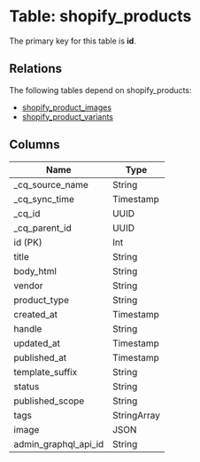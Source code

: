 # Table: shopify_products

The primary key for this table is **id**.

## Relations

The following tables depend on shopify_products:
  - [shopify_product_images](shopify_product_images.md)
  - [shopify_product_variants](shopify_product_variants.md)

## Columns

| Name          | Type          |
| ------------- | ------------- |
|_cq_source_name|String|
|_cq_sync_time|Timestamp|
|_cq_id|UUID|
|_cq_parent_id|UUID|
|id (PK)|Int|
|title|String|
|body_html|String|
|vendor|String|
|product_type|String|
|created_at|Timestamp|
|handle|String|
|updated_at|Timestamp|
|published_at|Timestamp|
|template_suffix|String|
|status|String|
|published_scope|String|
|tags|StringArray|
|image|JSON|
|admin_graphql_api_id|String|